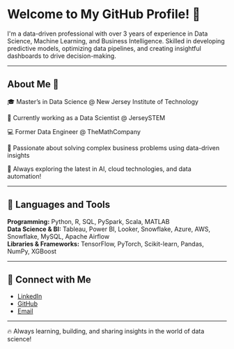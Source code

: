 # Welcome to My GitHub Profile! 🚀  

I'm a data-driven professional with over 3 years of experience in Data Science, Machine Learning, and Business Intelligence. Skilled in developing predictive models, optimizing data pipelines, and creating insightful dashboards to drive decision-making.  

---

## About Me 🚀  

🎓 Master’s in Data Science @ New Jersey Institute of Technology  

🔭 Currently working as a Data Scientist @ JerseySTEM  

💻 Former Data Engineer @ TheMathCompany  

🌱 Passionate about solving complex business problems using data-driven insights  

🚀 Always exploring the latest in AI, cloud technologies, and data automation!  

---

## 🔧 Languages and Tools  

**Programming:** Python, R, SQL, PySpark, Scala, MATLAB  
**Data Science & BI:** Tableau, Power BI, Looker, Snowflake, Azure, AWS, Snowflake, MySQL, Apache Airflow  
**Libraries & Frameworks:** TensorFlow, PyTorch, Scikit-learn, Pandas, NumPy, XGBoost  

---

## 🤝 Connect with Me  

- [LinkedIn](https://www.linkedin.com/in/niveditha-cr/)  
- [GitHub](https://github.com/Niv-Raj)  
- [Email](mailto:niveditha.cr.9@gmail.com)

---

🔥 Always learning, building, and sharing insights in the world of data science!
